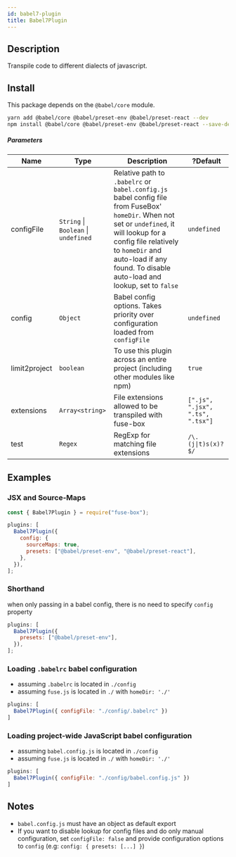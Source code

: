 ```yaml
---
id: babel7-plugin
title: Babel7Plugin
---
```


## Description

Transpile code to different dialects of javascript.

## Install

This package depends on the `@babel/core` module.

```bash
yarn add @babel/core @babel/preset-env @babel/preset-react --dev
npm install @babel/core @babel/preset-env @babel/preset-react --save-dev
```

##### Parameters

| Name          | Type            | Description                                                                     | ?Default                           |
| ------------- | --------------- | ------------------------------------------------------------------------------- | ---------------------------------- |
| configFile    | `String` \| `Boolean` \| `undefined`        | Relative path to `.babelrc` or `babel.config.js` babel config file from FuseBox' `homeDir`. When not set or `undefined`, it will lookup for a config file relatively to `homeDir` and auto-load if any found. To disable auto-load and lookup, set to `false` | `undefined`                                   |
| config        | `Object`        | Babel config options. Takes priority over configuration loaded from `configFile` | `undefined` |
| limit2project | `boolean`       | To use this plugin across an entire project (including other modules like npm)  | `true`                             |
| extensions    | `Array<string>` | File extensions allowed to be transpiled with fuse-box      | `[".js", ".jsx", ".ts", ".tsx"]`                       |
| test          | `Regex`         | RegExp for matching file extensions                          | <code>/\\.(j&#124;t)s(x)?$/</code> |

## Examples

### JSX and Source-Maps

```js
const { Babel7Plugin } = require("fuse-box");

plugins: [
  Babel7Plugin({
    config: {
      sourceMaps: true,
      presets: ["@babel/preset-env", "@babel/preset-react"],
    },
  }),
];
```

### Shorthand

when only passing in a babel config, there is no need to specify `config` property

```js
plugins: [
  Babel7Plugin({
    presets: ["@babel/preset-env"],
  }),
];
```

### Loading `.babelrc` babel configuration

- assuming `.babelrc` is located in `./config`
- assuming `fuse.js` is located in `./` with `homeDir: './'`
```js
plugins: [
  Babel7Plugin({ configFile: "./config/.babelrc" })
]
```

### Loading project-wide JavaScript babel configuration
- assuming `babel.config.js` is located in `./config`
- assuming `fuse.js` is located in `./` with `homeDir: './'`
```js
plugins: [
  Babel7Plugin({ configFile: "./config/babel.config.js" })
]
```

## Notes
- `babel.config.js` must have an object as default export
- If you want to disable lookup for config files and do only manual configuration, set `configFile: false` and provide configuration options to `config` (e.g: `config: { presets: [...] }`)
